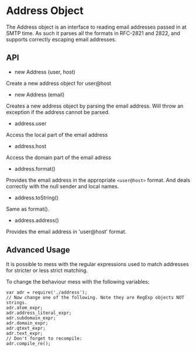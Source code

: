 Address Object
==============

The Address object is an interface to reading email addresses passed in at
SMTP time. As such it parses all the formats in RFC-2821 and 2822, and
supports correctly escaping email addresses.

API
---

* new Address (user, host)

Create a new address object for user@host

* new Address (email)

Creates a new address object by parsing the email address. Will throw an
exception if the address cannot be parsed.

* address.user

Access the local part of the email address

* address.host

Access the domain part of the email adress

* address.format()

Provides the email address in the appropriate `<user@host>` format. And
deals correctly with the null sender and local names.

* address.toString()

Same as format().

* address.address()

Provides the email address in 'user@host' format.

Advanced Usage
--------------

It is possible to mess with the regular expressions used to match addresses
for stricter or less strict matching.

To change the behaviour mess with the following variables:

    var adr = require('./address');
	// Now change one of the following. Note they are RegExp objects NOT strings.
    adr.atom_expr;
	adr.address_literal_expr;
	adr.subdomain_expr;
	adr.domain_expr;
	adr.qtext_expr;
	adr.text_expr;
	// Don't forget to recompile:
	adr.compile_re();
